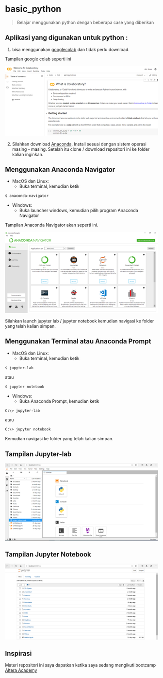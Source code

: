 # basic_python

> Belajar menggunakan python dengan beberapa case yang diberikan

## Aplikasi yang digunakan untuk python :
1. bisa menggunakan [googlecolab](https://colab.research.google.com/notebooks/intro.ipynb) dan tidak perlu download. 

Tampilan google colab seperti ini 

![google colab](google_colab.PNG)

2. Silahkan download [Anaconda](https://anaconda.com/download). Install sesuai dengan sistem operasi masing - masing. Setelah itu clone / download repositori ini ke folder kalian inginkan.

## Menggunakan Anaconda Navigator

- MacOS dan Linux:
   - Buka terminal, kemudian ketik

```sh
$ anaconda-navigator
```

- Windows:
    - Buka launcher windows, kemudian pilih program Anaconda Navigator

Tampilan Anaconda Navigator akan seperti ini.

![Anaconda Navigator](anaconda_navigator.PNG)

Silahkan launch jupyter lab / jupyter notebook kemudian navigasi ke folder yang telah kalian simpan.

## Menggunakan Terminal atau Anaconda Prompt

- MacOS dan Linux:
   - Buka terminal, kemudian ketik

```sh
$ jupyter-lab
```

atau

```sh
$ jupyter notebook
```

- Windows:
   - Buka Anaconda Prompt, kemudian ketik

```sh
C:\> jupyter-lab    
```

atau

```sh
C:\> jupyter notebook   
```

Kemudian navigasi ke folder yang telah kalian simpan.

## Tampilan Jupyter-lab

![jupyter-notebook](jupyter_lab.PNG)

## Tampilan Jupyter Notebook
![jupyter-notebook](jupyter_notebook.PNG)

## Inspirasi

Materi repositori ini saya dapatkan ketika saya sedang mengikuti bootcamp [Altera Academy](https://academy.alphatech.id/program_se.html)
